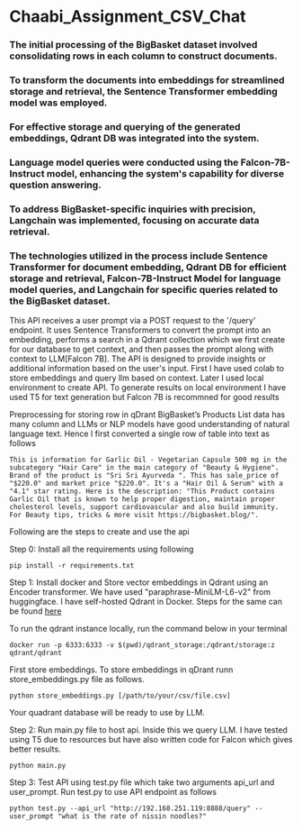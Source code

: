 # Chaabi_Assignment_CSV_Chat
### The initial processing of the BigBasket dataset involved consolidating rows in each column to construct documents.
### To transform the documents into embeddings for streamlined storage and retrieval, the Sentence Transformer embedding model was employed.
### For effective storage and querying of the generated embeddings, Qdrant DB was integrated into the system.

### Language model queries were conducted using the Falcon-7B-Instruct model, enhancing the system's capability for diverse question answering.

### To address BigBasket-specific inquiries with precision, Langchain was implemented, focusing on accurate data retrieval.

### The technologies utilized in the process include Sentence Transformer for document embedding, Qdrant DB for efficient storage and retrieval, Falcon-7B-Instruct Model for language model queries, and Langchain for specific queries related to the BigBasket dataset.


This API receives a user prompt via a POST request to the '/query' endpoint. It uses Sentence Transformers to convert the prompt into an embedding, performs a search in a Qdrant collection which we first create for our database to get context, and then passes the prompt along with context to LLM[Falcon 7B]. The API is designed to provide insights or additional information based on the user's input.
First I have used colab to store embeddings and query llm based on context. Later I used local environment to create API. To generate results on local environment I have used T5 for text generation but Falcon 7B is recommned for good results

Preprocessing for storing row in qDrant
BigBasket’s Products List data has many column and LLMs or NLP models have good understanding of natural language text. Hence I first converted a single row of table into text as follows

```
This is information for Garlic Oil - Vegetarian Capsule 500 mg in the subcategory "Hair Care" in the main category of "Beauty & Hygiene". Brand of the product is "Sri Sri Ayurveda ". This has sale_price of "$220.0" and market price "$220.0". It's a "Hair Oil & Serum" with a "4.1" star rating. Here is the description: "This Product contains Garlic Oil that is known to help proper digestion, maintain proper cholesterol levels, support cardiovascular and also build immunity. For Beauty tips, tricks & more visit https://bigbasket.blog/".
```

Following are the steps to create and use the api


Step 0:
Install all the requirements using following
```
pip install -r requirements.txt
```

Step 1:
Install docker and 
Store vector embeddings in Qdrant using an Encoder transformer. We have used "paraphrase-MiniLM-L6-v2" from huggingface.
I have self-hosted Qdrant in Docker. Steps for the same can be found [here](https://medium.com/@fadil.parves/qdrant-self-hosted-28a30106e9dd)

To run the qdrant instance locally, run the command below in your terminal
```
docker run -p 6333:6333 -v $(pwd)/qdrant_storage:/qdrant/storage:z qdrant/qdrant

```

First store embeddings. To store embeddings in qDrant runn store_embeddings.py file as follows.

```
python store_embeddings.py [/path/to/your/csv/file.csv]

```
Your quadrant database will be ready to use by LLM.

Step 2:
Run main.py file to host api. Inside this we query LLM. I have tested using T5 due to resources but have also written code for Falcon which gives better results.
```
python main.py
```

Step 3:
Test API using test.py file which take two arguments
api_url and user_prompt.
Run test.py to use API endpoint as follows
```
python test.py --api_url "http://192.168.251.119:8888/query" --user_prompt "what is the rate of nissin noodles?"

```

